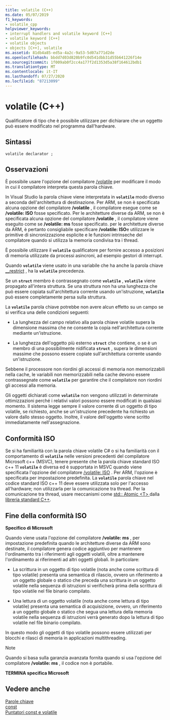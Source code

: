 ```yaml
---
title: volatile (C++)
ms.date: 05/07/2019
f1_keywords:
- volatile_cpp
helpviewer_keywords:
- interrupt handlers and volatile keyword [C++]
- volatile keyword [C++]
- volatile objects
- objects [C++], volatile
ms.assetid: 81db4a85-ed5a-4a2c-9a53-5d07a771d2de
ms.openlocfilehash: bbdd7d03d820b9fc0d541dbb31d55b641226f14e
ms.sourcegitcommit: 1f009ab0f2cc4a177f2d1353d5a38f164612bdb1
ms.translationtype: MT
ms.contentlocale: it-IT
ms.lasthandoff: 07/27/2020
ms.locfileid: "87213099"
---
```

# <a name="volatile-c"></a>volatile (C++)

Qualificatore di tipo che è possibile utilizzare per dichiarare che un oggetto può essere modificato nel programma dall'hardware.

## <a name="syntax"></a>Sintassi

```
volatile declarator ;
```

## <a name="remarks"></a>Osservazioni

È possibile usare l'opzione del compilatore [/volatile](../build/reference/volatile-volatile-keyword-interpretation.md) per modificare il modo in cui il compilatore interpreta questa parola chiave.

In Visual Studio la parola chiave viene interpretata in **`volatile`** modo diverso a seconda dell'architettura di destinazione. Per ARM, se non è specificata alcuna opzione del compilatore **/volatile** , il compilatore esegue come se **/volatile: ISO** fosse specificato. Per le architetture diverse da ARM, se non è specificata alcuna opzione del compilatore **/volatile** , il compilatore viene eseguito come se **/volatile: ms** fosse specificato. per le architetture diverse da ARM, è pertanto consigliabile specificare **/volatile: ISO**e utilizzare le primitive di sincronizzazione esplicite e le funzioni intrinseche del compilatore quando si utilizza la memoria condivisa tra i thread.

È possibile utilizzare il **`volatile`** qualificatore per fornire accesso a posizioni di memoria utilizzate da processi asincroni, ad esempio gestori di interrupt.

Quando **`volatile`** viene usato in una variabile che ha anche la parola chiave [__restrict](../cpp/extension-restrict.md) , ha la **`volatile`** precedenza.

Se un **`struct`** membro è contrassegnato come **`volatile`** , **`volatile`** viene propagato all'intera struttura. Se una struttura non ha una lunghezza che può essere copiata sull'architettura corrente usando un'istruzione, **`volatile`** può essere completamente persa sulla struttura.

La **`volatile`** parola chiave potrebbe non avere alcun effetto su un campo se si verifica una delle condizioni seguenti:

- La lunghezza del campo relativo alla parola chiave volatile supera la dimensione massima che ne consente la copia nell'architettura corrente mediante un'istruzione.

- La lunghezza dell'oggetto più esterno **`struct`** che contiene, o se è un membro di una possibilmente nidificata **`struct`** , supera le dimensioni massime che possono essere copiate sull'architettura corrente usando un'istruzione.

Sebbene il processore non riordini gli accessi di memoria non memorizzabili nella cache, le variabili non memorizzabili nella cache devono essere contrassegnate come **`volatile`** per garantire che il compilatore non riordini gli accessi alla memoria.

Gli oggetti dichiarati come **`volatile`** non vengono utilizzati in determinate ottimizzazioni perché i relativi valori possono essere modificati in qualsiasi momento.  Il sistema legge sempre il valore corrente di un oggetto di tipo volatile, se richiesto, anche se un'istruzione precedente ha richiesto un valore dallo stesso oggetto.  Inoltre, il valore dell'oggetto viene scritto immediatamente nell'assegnazione.

## <a name="iso-compliant"></a>Conformità ISO

Se si ha familiarità con la parola chiave volatile C# o si ha familiarità con il comportamento di **`volatile`** nelle versioni precedenti del compilatore Microsoft c++ (MSVC), tenere presente che la parola chiave standard ISO c++ 11 **`volatile`** è diversa ed è supportata in MSVC quando viene specificata l'opzione del compilatore [/volatile: ISO](../build/reference/volatile-volatile-keyword-interpretation.md) . Per ARM, l'opzione è specificata per impostazione predefinita. La **`volatile`** parola chiave nel codice standard ISO c++ 11 deve essere utilizzata solo per l'accesso all'hardware; non utilizzarla per la comunicazione tra thread. Per la comunicazione tra thread, usare meccanismi come [std:: Atomic \<T> ](../standard-library/atomic.md) dalla [libreria standard C++](../standard-library/cpp-standard-library-reference.md).

## <a name="end-of-iso-compliant"></a>Fine della conformità ISO

**Specifico di Microsoft**

Quando viene usata l'opzione del compilatore **/volatile: ms** , per impostazione predefinita quando le architetture diverse da ARM sono destinate, il compilatore genera codice aggiuntivo per mantenere l'ordinamento tra i riferimenti agli oggetti volatili, oltre a mantenere l'ordinamento ai riferimenti ad altri oggetti globali. In particolare:

- La scrittura in un oggetto di tipo volatile (nota anche come scrittura di tipo volatile) presenta una semantica di rilascio, ovvero un riferimento a un oggetto globale o statico che preceda una scrittura in un oggetto volatile nella sequenza di istruzioni si verificherà prima della scrittura di tipo volatile nel file binario compilato.

- Una lettura di un oggetto volatile (nota anche come lettura di tipo volatile) presenta una semantica di acquisizione, ovvero, un riferimento a un oggetto globale o statico che segua una lettura della memoria volatile nella sequenza di istruzioni verrà generato dopo la lettura di tipo volatile nel file binario compilato.

In questo modo gli oggetti di tipo volatile possono essere utilizzati per blocchi e rilasci di memoria in applicazioni multithreading.

> [!NOTE]
> Quando si basa sulla garanzia avanzata fornita quando si usa l'opzione del compilatore **/volatile: ms** , il codice non è portabile.

**TERMINA specifica Microsoft**

## <a name="see-also"></a>Vedere anche

[Parole chiave](../cpp/keywords-cpp.md)<br/>
[const](../cpp/const-cpp.md)<br/>
[Puntatori const e volatile](../cpp/const-and-volatile-pointers.md)
